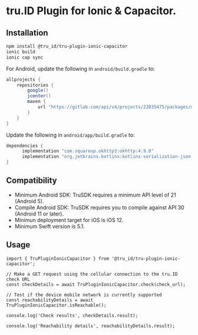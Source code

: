 # tru.ID Plugin for Ionic & Capacitor.

## Installation

```bash
npm install @tru_id/tru-plugin-ionic-capacitor
ionic build
ionic cap sync
```

For Android, update the following in `android/build.gradle` to:

```gradle
allprojects {
    repositories {
        google()
        jcenter()
        maven {
            url "https://gitlab.com/api/v4/projects/22035475/packages/maven"
        }
    }
}
```

Update the following in `android/app/build.gradle` to:

```gradle
dependencies {
      implementation "com.squareup.okhttp3:okhttp:4.9.0"
      implementation "org.jetbrains.kotlinx:kotlinx-serialization-json:1.2.2"
}
```

## Compatibility

- Minimum Android SDK: TruSDK requires a minimum API level of 21 (Android 5).
- Compile Android SDK: TruSDK requires you to compile against API 30 (Android 11 or later).
- Minimun deployment target for iOS is iOS 12.
- Minimum Swift version is 5.1.

## Usage

```tsx
import { TruPluginIonicCapacitor } from '@tru_id/tru-plugin-ionic-capacitor';

// Make a GET request using the cellular connection to the tru.ID check URL
const checkDetails = await TruPluginIonicCapacitor.check(check_url);

// Test if the device mobile network is currently supported
const reachabilityDetails = await TruPluginIonicCapacitor.isReachable();

console.log('Check results', checkDetails.result);

console.log('Reachability details', reachabilityDetails.result);
```
